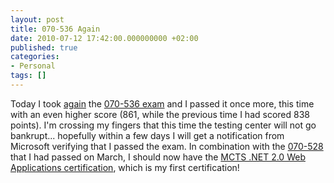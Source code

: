 ```yaml
---
layout: post
title: 070-536 Again
date: 2010-07-12 17:42:00.000000000 +02:00
published: true
categories:
- Personal
tags: []
---
```


Today I took <a href="{{ site.baseurl }}{% post_url 2010/2010-06-25-certification-nightmare %}">again</a> the <a href="http://www.microsoft.com/learning/en/us/exam.aspx?ID=70-536">070-536 exam</a> and I passed it once more, this time with an even higher score (861, while the previous time I had scored 838 points). I'm crossing my fingers that this time the testing center will not go bankrupt... hopefully within a few days I will get a notification from Microsoft verifying that I passed the exam. In combination with the <a href="http://www.microsoft.com/learning/en/us/exam.aspx?ID=70-528">070-528</a> that I had passed on March, I should now have the <a href="http://www.microsoft.com/learning/en/us/certification/mcts.aspx#tab2">MCTS .NET 2.0 Web Applications certification</a>, which is my first certification!
